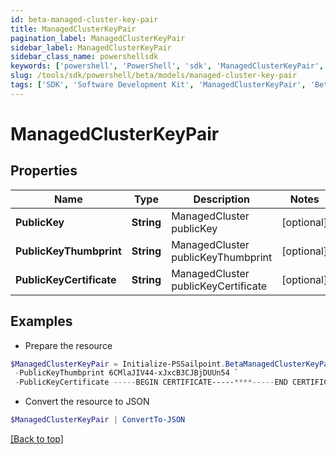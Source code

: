 ```yaml
---
id: beta-managed-cluster-key-pair
title: ManagedClusterKeyPair
pagination_label: ManagedClusterKeyPair
sidebar_label: ManagedClusterKeyPair
sidebar_class_name: powershellsdk
keywords: ['powershell', 'PowerShell', 'sdk', 'ManagedClusterKeyPair', 'BetaManagedClusterKeyPair'] 
slug: /tools/sdk/powershell/beta/models/managed-cluster-key-pair
tags: ['SDK', 'Software Development Kit', 'ManagedClusterKeyPair', 'BetaManagedClusterKeyPair']
---
```



# ManagedClusterKeyPair

## Properties

Name | Type | Description | Notes
------------ | ------------- | ------------- | -------------
**PublicKey** | **String** | ManagedCluster publicKey | [optional] 
**PublicKeyThumbprint** | **String** | ManagedCluster publicKeyThumbprint | [optional] 
**PublicKeyCertificate** | **String** | ManagedCluster publicKeyCertificate | [optional] 

## Examples

- Prepare the resource
```powershell
$ManagedClusterKeyPair = Initialize-PSSailpoint.BetaManagedClusterKeyPair  -PublicKey -----BEGIN PUBLIC KEY-----******-----END PUBLIC KEY----- `
 -PublicKeyThumbprint 6CMlaJIV44-xJxcB3CJBjDUUn54 `
 -PublicKeyCertificate -----BEGIN CERTIFICATE-----****-----END CERTIFICATE-----
```

- Convert the resource to JSON
```powershell
$ManagedClusterKeyPair | ConvertTo-JSON
```


[[Back to top]](#) 


